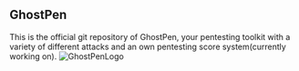 ## GhostPen

This is the official git repository of GhostPen, your pentesting toolkit with a variety of different attacks and an own pentesting score system(currently working on).
![GhostPenLogo](https://github.com/user-attachments/assets/2b5b41dc-11e1-4527-a9e7-f3c049f19df3)
